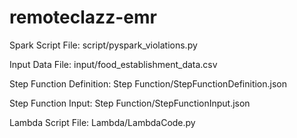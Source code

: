 # remoteclazz-emr

Spark Script File: script/pyspark_violations.py

Input Data File: input/food_establishment_data.csv

Step Function Definition: Step Function/StepFunctionDefinition.json

Step Function Input: Step Function/StepFunctionInput.json

Lambda Script File: Lambda/LambdaCode.py
